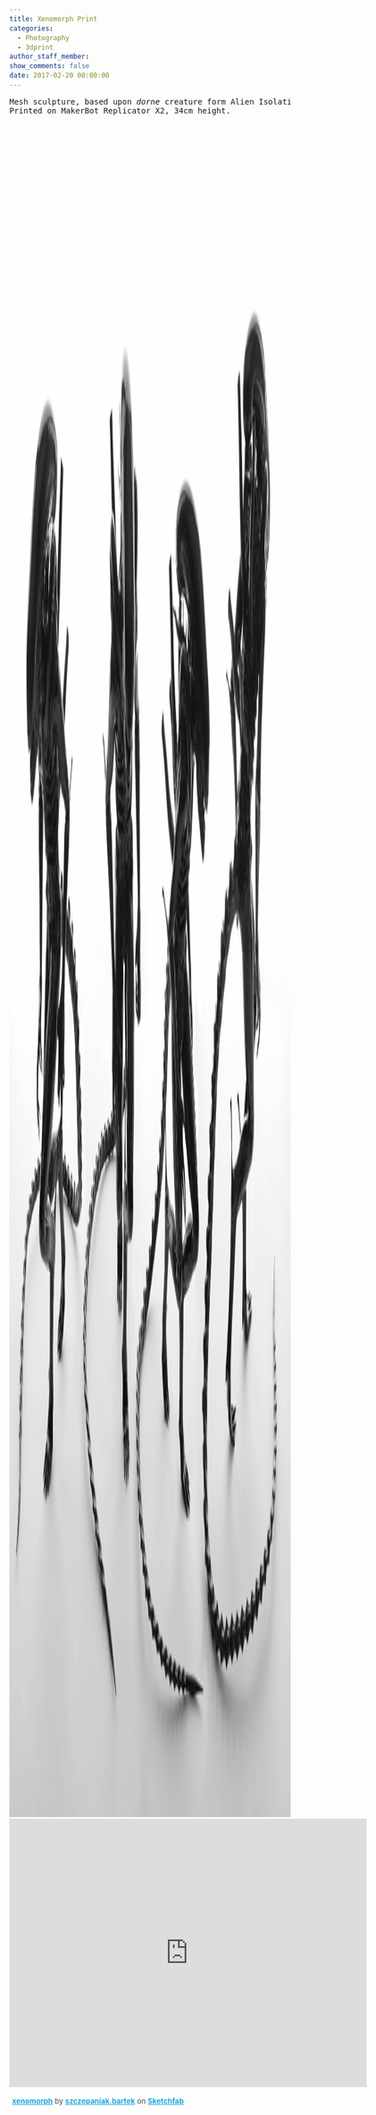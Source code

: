 ```yaml
---
title: Xenomorph Print
categories:
  - Photography
  - 3dprint
author_staff_member:
show_comments: false
date: 2017-02-20 00:00:00
---
```



<div class="sketchfab-embed-wrapper"><pre>Mesh sculpture, based upon <em>dorne</em> creature form Alien Isolation game.
Printed on MakerBot Replicator X2, 34cm height.</pre><p><img alt="Print version" width="5908" height="3031" src="/uploads/versions/x3puuy5---x----5908-3031x---.jpg" /><br /><iframe width="640" height="480" src="https://sketchfab.com/models/a11deceefccf4a02870fd14f4fd18e72/embed" frameborder="0" allowvr="" allowfullscreen="" mozallowfullscreen="true" webkitallowfullscreen="true" onmousewheel=""></iframe></p><p style="font-size: 13px; font-weight: normal; margin: 5px; color: #4A4A4A;"><a target="_blank" style="font-weight: bold; color: #1CAAD9;" href="https://sketchfab.com/models/a11deceefccf4a02870fd14f4fd18e72?utm_medium=embed&amp;utm_source=website&amp;utm_campain=share-popup">xenomorph</a> by <a target="_blank" style="font-weight: bold; color: #1CAAD9;" href="https://sketchfab.com/szczepaniak.bartek?utm_medium=embed&amp;utm_source=website&amp;utm_campain=share-popup">szczepaniak.bartek</a> on <a target="_blank" style="font-weight: bold; color: #1CAAD9;" href="https://sketchfab.com?utm_medium=embed&amp;utm_source=website&amp;utm_campain=share-popup">Sketchfab</a></p></div>